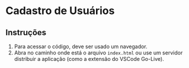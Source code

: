 # Cadastro de Usuários

## Instruções

1. Para acessar o código, deve ser usado um navegador.
2. Abra no caminho onde está o arquivo `index.html` ou use um servidor distribuir a aplicação (como a extensão do VSCode Go-Live).
